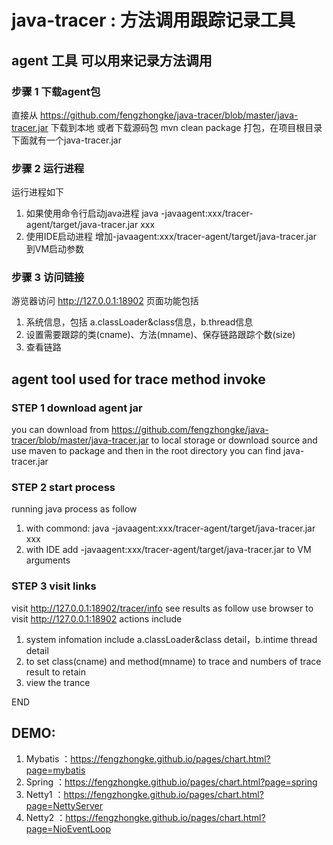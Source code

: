 # java-tracer : 方法调用跟踪记录工具
  
## agent 工具 可以用来记录方法调用
### 步骤 1 下载agent包
直接从 https://github.com/fengzhongke/java-tracer/blob/master/java-tracer.jar 下载到本地
或者下载源码包 mvn clean package 打包，在项目根目录下面就有一个java-tracer.jar

### 步骤 2 运行进程
运行进程如下
1. 如果使用命令行启动java进程
java -javaagent:xxx/tracer-agent/target/java-tracer.jar xxx
2. 使用IDE启动进程
增加-javaagent:xxx/tracer-agent/target/java-tracer.jar 到VM启动参数

### 步骤 3 访问链接
游览器访问 http://127.0.0.1:18902
页面功能包括
1. 系统信息，包括 a.classLoader&class信息，b.thread信息
2. 设置需要跟踪的类(cname)、方法(mname)、保存链路跟踪个数(size)
3. 查看链路

## agent tool used for trace method invoke
### STEP 1 download agent jar
you can download from https://github.com/fengzhongke/java-tracer/blob/master/java-tracer.jar to local storage
or download source and use maven to package and then in the root directory you can find java-tracer.jar

### STEP 2 start process
running java process as follow
1. with commond:
java -javaagent:xxx/tracer-agent/target/java-tracer.jar xxx
2. with IDE
add -javaagent:xxx/tracer-agent/target/java-tracer.jar to VM arguments

### STEP 3 visit links
visit http://127.0.0.1:18902/tracer/info see results as follow
use browser to visit http://127.0.0.1:18902
actions include
1. system infomation include a.classLoader&class detail，b.intime thread detail
2. to set class(cname) and method(mname) to trace and numbers of trace result to retain
3. view the trance

END

## DEMO:
1. Mybatis ：https://fengzhongke.github.io/pages/chart.html?page=mybatis
2. Spring ：https://fengzhongke.github.io/pages/chart.html?page=spring
3. Netty1 ：https://fengzhongke.github.io/pages/chart.html?page=NettyServer
4. Netty2 ：https://fengzhongke.github.io/pages/chart.html?page=NioEventLoop

